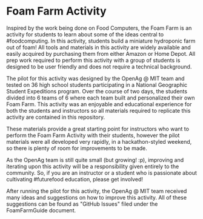 # Foam Farm Activity

Inspired by the work being done on Food Computers, the Foam Farm is an activity for students to learn about some of the ideas
central to #foodcomputing. In this activity, students build a miniature hydroponic farm out of foam! All tools and materials 
in this activity are widely available and easily acquired by purchasing them from either Amazon or Home Depot. All prep work
required to perform this activity with a group of students is designed to be user friendly and does not require a technical 
background.

The pilot for this activity was designed by the OpenAg @ MIT team and tested on 36 high school students participating in a 
National Geographic Student Expeditions program. Over the course of two days, the students divided into 6 teams of 6 where
each team built and personalized their own Foam Farm. This activity was an enjoyable and educational experience for both 
the students and instructors so all materials required to replicate this activity are contained in this repository.

These materials provide a great starting point for instructors who want to perform the Foam Farm Activity with their students,
however the pilot materials were all developed very rapidly, in a hackathon-styled weekend, so there is plenty of room for 
improvements to be made.

As the OpenAg team is still quite small (but growing! :p), improving and iterating upon this activity will be a responsibility
given entirely to the community. So, if you are an instructor or a student who is passionate about cultivating #futurefood
education, please get involved!

After running the pilot for this activity, the OpenAg @ MIT team received many ideas and suggestions on how to improve 
this activity. All of these suggestions can be found as "GitHub Issues" filed under the FoamFarmGuide document.
